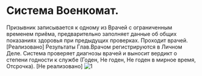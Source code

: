 # Система Военкомат.
Призывник записывается к одному из Врачей с ограниченным временем приёма, предварительно заполняет данные об общих показаниях здоровья при предыдущих проверках. Проходит врачей. [Реализовано]
Результаты Глав.Врачом регистрируются в Личном Деле. Система проверяет диагнозы врачей и выносит вердикт о степени годности к службе (Годен, Не годен, Не годен в мирное время, Отсрочка). [Не реализовано]
![1](https://user-images.githubusercontent.com/24903758/39599054-335f7348-4f23-11e8-9e9b-80e2950a27a9.png)
